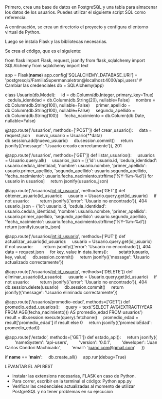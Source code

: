 Primero, crea una base de datos en PostgreSQL y una tabla para almacenar los datos de los usuarios. Puedes utilizar el siguiente script SQL como referencia.

A continuación, se crea un directorio el proyecto y configura el entorno virtual de Python.

Luego se instala Flask y las bibliotecas necesarias.

Se crea el código, que es el siguiente:

from flask import Flask, request, jsonify
from flask_sqlalchemy import SQLAlchemy
from sqlalchemy import text

app = Flask(__name__)
app.config['SQLALCHEMY_DATABASE_URI'] = 'postgresql://FamiliaSuperman:aletron@localhost:4000/api_users' # Cambiar las credenciales
db = SQLAlchemy(app)

class Usuario(db.Model):
    id = db.Column(db.Integer, primary_key=True)
    cedula_identidad = db.Column(db.String(20), nullable=False)
    nombre = db.Column(db.String(100), nullable=False)
    primer_apellido = db.Column(db.String(100), nullable=False)
    segundo_apellido = db.Column(db.String(100))
    fecha_nacimiento = db.Column(db.Date, nullable=False)

@app.route('/usuarios', methods=['POST'])
def crear_usuario():
    data = request.json
    nuevo_usuario = Usuario(**data)
    db.session.add(nuevo_usuario)
    db.session.commit()
    return jsonify({'message': 'Usuario creado correctamente'}), 201

@app.route('/usuarios', methods=['GET'])
def listar_usuarios():
    usuarios = Usuario.query.all()
    usuarios_json = [{'id': usuario.id, 'cedula_identidad': usuario.cedula_identidad, 'nombre': usuario.nombre, 'primer_apellido': usuario.primer_apellido, 'segundo_apellido': usuario.segundo_apellido, 'fecha_nacimiento': usuario.fecha_nacimiento.strftime('%Y-%m-%d')} for usuario in usuarios]
    return jsonify(usuarios_json)

@app.route('/usuarios/<int:id_usuario>', methods=['GET'])
def obtener_usuario(id_usuario):
    usuario = Usuario.query.get(id_usuario)
    if not usuario:
        return jsonify({'error': 'Usuario no encontrado'}), 404
    usuario_json = {'id': usuario.id, 'cedula_identidad': usuario.cedula_identidad, 'nombre': usuario.nombre, 'primer_apellido': usuario.primer_apellido, 'segundo_apellido': usuario.segundo_apellido, 'fecha_nacimiento': usuario.fecha_nacimiento.strftime('%Y-%m-%d')}
    return jsonify(usuario_json)

@app.route('/usuarios/<int:id_usuario>', methods=['PUT'])
def actualizar_usuario(id_usuario):
    usuario = Usuario.query.get(id_usuario)
    if not usuario:
        return jsonify({'error': 'Usuario no encontrado'}), 404
    data = request.json
    for key, value in data.items():
        setattr(usuario, key, value)
    db.session.commit()
    return jsonify({'message': 'Usuario actualizado correctamente'})

@app.route('/usuarios/<int:id_usuario>', methods=['DELETE'])
def eliminar_usuario(id_usuario):
    usuario = Usuario.query.get(id_usuario)
    if not usuario:
        return jsonify({'error': 'Usuario no encontrado'}), 404
    db.session.delete(usuario)
    db.session.commit()
    return jsonify({'message': 'Usuario eliminado correctamente'})

@app.route('/usuarios/promedio-edad', methods=['GET'])
def promedio_edad_usuarios():
    query = text('SELECT AVG(EXTRACT(YEAR FROM AGE(fecha_nacimiento))) AS promedio_edad FROM usuarios')
    result = db.session.execute(query).fetchone()
    promedio_edad = result['promedio_edad'] if result else 0
    return jsonify({'promedioEdad': promedio_edad})

@app.route('/estado', methods=['GET'])
def estado_api():
    return jsonify({
        'nameSystem': 'api-users',
        'version': '0.0.1',
        'developer': 'Juan Carlos Condori Machicado',
        'email': 'juanc.com@gmail.com'
    })

if __name__ == '__main__':
    db.create_all()
    app.run(debug=True)


LEVANTAR EL API REST

* Instalar las extensions necesarias, FLASK en caso de Python.
* Para correr, escribir en la terminal el código: Python app.py
* Verificar las credenciales actualizadas al momento de utilizar PostgreSQL y no tener problemas en su ejecucion

